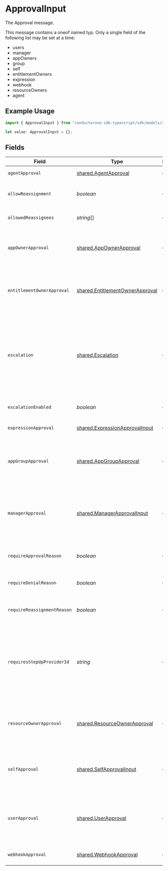 # ApprovalInput

The Approval message.

This message contains a oneof named typ. Only a single field of the following list may be set at a time:
  - users
  - manager
  - appOwners
  - group
  - self
  - entitlementOwners
  - expression
  - webhook
  - resourceOwners
  - agent


## Example Usage

```typescript
import { ApprovalInput } from "conductorone-sdk-typescript/sdk/models/shared";

let value: ApprovalInput = {};
```

## Fields

| Field                                                                                                                                                                                      | Type                                                                                                                                                                                       | Required                                                                                                                                                                                   | Description                                                                                                                                                                                |
| ------------------------------------------------------------------------------------------------------------------------------------------------------------------------------------------ | ------------------------------------------------------------------------------------------------------------------------------------------------------------------------------------------ | ------------------------------------------------------------------------------------------------------------------------------------------------------------------------------------------ | ------------------------------------------------------------------------------------------------------------------------------------------------------------------------------------------ |
| `agentApproval`                                                                                                                                                                            | [shared.AgentApproval](../../../sdk/models/shared/agentapproval.md)                                                                                                                        | :heavy_minus_sign:                                                                                                                                                                         | The agent to assign the task to.                                                                                                                                                           |
| `allowReassignment`                                                                                                                                                                        | *boolean*                                                                                                                                                                                  | :heavy_minus_sign:                                                                                                                                                                         | Configuration to allow reassignment by reviewers during this step.                                                                                                                         |
| `allowedReassignees`                                                                                                                                                                       | *string*[]                                                                                                                                                                                 | :heavy_minus_sign:                                                                                                                                                                         | List of users for whom this step can be reassigned.                                                                                                                                        |
| `appOwnerApproval`                                                                                                                                                                         | [shared.AppOwnerApproval](../../../sdk/models/shared/appownerapproval.md)                                                                                                                  | :heavy_minus_sign:                                                                                                                                                                         | App owner approval provides the configuration for an approval step when the app owner is the target.                                                                                       |
| `entitlementOwnerApproval`                                                                                                                                                                 | [shared.EntitlementOwnerApproval](../../../sdk/models/shared/entitlementownerapproval.md)                                                                                                  | :heavy_minus_sign:                                                                                                                                                                         | The entitlement owner approval allows configuration of the approval step when the target approvers are the entitlement owners.                                                             |
| `escalation`                                                                                                                                                                               | [shared.Escalation](../../../sdk/models/shared/escalation.md)                                                                                                                              | :heavy_minus_sign:                                                                                                                                                                         | The Escalation message.<br/><br/>This message contains a oneof named escalation_policy. Only a single field of the following list may be set at a time:<br/>  - replacePolicy<br/>  - reassignToApprovers<br/> |
| `escalationEnabled`                                                                                                                                                                        | *boolean*                                                                                                                                                                                  | :heavy_minus_sign:                                                                                                                                                                         | Whether escalation is enabled for this step.                                                                                                                                               |
| `expressionApproval`                                                                                                                                                                       | [shared.ExpressionApprovalInput](../../../sdk/models/shared/expressionapprovalinput.md)                                                                                                    | :heavy_minus_sign:                                                                                                                                                                         | The ExpressionApproval message.                                                                                                                                                            |
| `appGroupApproval`                                                                                                                                                                         | [shared.AppGroupApproval](../../../sdk/models/shared/appgroupapproval.md)                                                                                                                  | :heavy_minus_sign:                                                                                                                                                                         | The AppGroupApproval object provides the configuration for setting a group as the approvers of an approval policy step.                                                                    |
| `managerApproval`                                                                                                                                                                          | [shared.ManagerApprovalInput](../../../sdk/models/shared/managerapprovalinput.md)                                                                                                          | :heavy_minus_sign:                                                                                                                                                                         | The manager approval object provides configuration options for approval when the target of the approval is the manager of the user in the task.                                            |
| `requireApprovalReason`                                                                                                                                                                    | *boolean*                                                                                                                                                                                  | :heavy_minus_sign:                                                                                                                                                                         | Configuration to require a reason when approving this step.                                                                                                                                |
| `requireDenialReason`                                                                                                                                                                      | *boolean*                                                                                                                                                                                  | :heavy_minus_sign:                                                                                                                                                                         | Configuration to require a reason when denying this step.                                                                                                                                  |
| `requireReassignmentReason`                                                                                                                                                                | *boolean*                                                                                                                                                                                  | :heavy_minus_sign:                                                                                                                                                                         | Configuration to require a reason when reassigning this step.                                                                                                                              |
| `requiresStepUpProviderId`                                                                                                                                                                 | *string*                                                                                                                                                                                   | :heavy_minus_sign:                                                                                                                                                                         | The ID of a step-up authentication provider that will be required for approvals on this step.<br/> If set, approvers must complete the step-up authentication flow before they can approve. |
| `resourceOwnerApproval`                                                                                                                                                                    | [shared.ResourceOwnerApproval](../../../sdk/models/shared/resourceownerapproval.md)                                                                                                        | :heavy_minus_sign:                                                                                                                                                                         | The resource owner approval allows configuration of the approval step when the target approvers are the resource owners.                                                                   |
| `selfApproval`                                                                                                                                                                             | [shared.SelfApprovalInput](../../../sdk/models/shared/selfapprovalinput.md)                                                                                                                | :heavy_minus_sign:                                                                                                                                                                         | The self approval object describes the configuration of a policy step that needs to be approved by the target of the request.                                                              |
| `userApproval`                                                                                                                                                                             | [shared.UserApproval](../../../sdk/models/shared/userapproval.md)                                                                                                                          | :heavy_minus_sign:                                                                                                                                                                         | The user approval object describes the approval configuration of a policy step that needs to be approved by a specific list of users.                                                      |
| `webhookApproval`                                                                                                                                                                          | [shared.WebhookApproval](../../../sdk/models/shared/webhookapproval.md)                                                                                                                    | :heavy_minus_sign:                                                                                                                                                                         | The WebhookApproval message.                                                                                                                                                               |